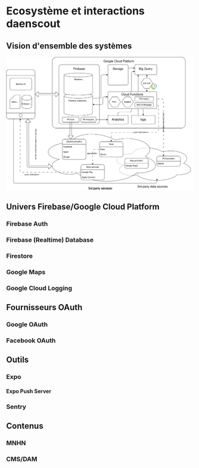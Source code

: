 # Ecosystème et interactions daenscout

## Vision d'ensemble des systèmes

![](https://github.com/des-abeilles-et-nous/daen-docs/blob/main/beefree%20HLD.drawio.svg)

## Univers Firebase/Google Cloud Platform

### Firebase Auth

### Firebase (Realtime) Database

### Firestore

### Google Maps

### Google Cloud Logging

## Fournisseurs OAuth

### Google OAuth

### Facebook OAuth

## Outils

### Expo

#### Expo Push Server

### Sentry

## Contenus

### MNHN

### CMS/DAM

